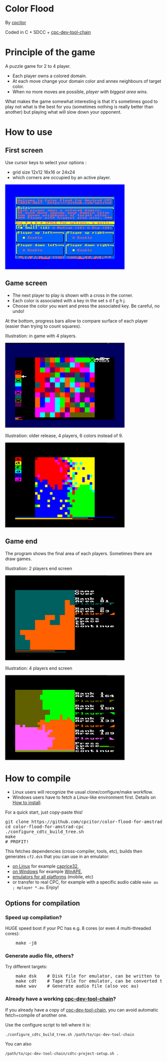 # Color Flood

By [cpcitor](https://github.com/cpcitor)

Coded in C + SDCC + [cpc-dev-tool-chain](https://github.com/cpcitor/cpc-dev-tool-chain)

# Principle of the game

A puzzle game for 2 to 4 player.

* Each player owns a colored domain.
* At each move change your domain color and annex neighbours of target color.
* When no more moves are possible, *player with biggest area wins.*

What makes the game somewhat interesting is that it's sometimes good
to play not what is the best for you (sometimes nothing is really
better than another) but playing what will slow down your opponent.

# How to use

## First screen

Use cursor keys to select your options :

* grid size 12x12 16x16 or 24x24
* which corners are occupied by an active player.

![Intro screen](doc/images/color_flood__screenshot_00_intro.png)

## Game screen

* The next player to play is shown with a cross in the corner.
* Each color is associated with a key in the set s d f g h j.
* Choose the color you want and press the associated key.  Be careful, no undo!

At the bottom, progress bars allow to compare surface of each player
(easier than trying to count squares).

Illustration: in game with 4 players.

![In game with 4 players.](doc/images/color_flood_with_redefined_characters.png)

Illustration: older release, 4 players, 6 colors instead of 9.

![Older release](doc/images/cool_4_player_color_flood_game.png)

## Game end

The program shows the final area of each players.
Sometimes there are draw games.

Illustration: 2 players end screen

![2 players end screen](doc/images/color_flood_2_players_grid_endgame.png)

Illustration: 4 players end screen

![4 players end screen](doc/images/color_flood_4_players_big_grid_endgame.png)

# How to compile

* Linux users will recognize the usual clone/configure/make workflow.
* Windows users have to fetch a Linux-like environment first.  Details on [How to install](https://github.com/cpcitor/cpc-dev-tool-chain/blob/master/documentation/how_to_install.md).

For a quick start, just copy-paste this!

<pre>
git clone https://github.com/cpcitor/color-flood-for-amstrad-cpc
cd color-flood-for-amstrad-cpc
./configure_cdtc_build_tree.sh
make
# PROFIT!
</pre>

This fetches dependencies (cross-compiler, tools, etc), builds then generates `cf2.dsk` that you can use in an emulator:

* [on Linux](http://cpcwiki.eu/index.php/Emulators#Unix_.2F_Linux "Emulators - CPCWiki") for example [caprice32](https://github.com/ColinPitrat/caprice32 "caprice32"),
* [on Windows](http://cpcwiki.eu/index.php/Emulators#Windows "Emulators - CPCWiki") for example [WinAPE](http://www.winape.net/ "WinAPE : Windows Amstrad Plus Emulator"),
* [emulators for all platforms](http://cpcwiki.eu/index.php/Emulators) (mobile, etc)
* or transfer to real CPC, for example with a specific audio cable `make au ; mplayer *.au`. Enjoy!

## Options for compilation

### Speed up compilation?

HUGE speed bost if your PC has e.g. 8 cores (or even 4 multi-threaded cores):

<pre>
	make -j8
</pre>

### Generate audio file, others?

Try different targets:

<pre>
	make dsk	# Disk file for emulator, can be written to real floppies.
	make cdt	# Tape file for emulator, can be converted to audio.
	make wav	# Generate audio file (also voc au)
</pre>

### Already have a working [cpc-dev-tool-chain](https://github.com/cpcitor/cpc-dev-tool-chain)?

If you already have a copy of [cpc-dev-tool-chain](https://github.com/cpcitor/cpc-dev-tool-chain), you can avoid automatic fetch+compile of another one.

Use the configure script to tell where it is:

	./configure_cdtc_build_tree.sh /path/to/cpc-dev-tool-chain

You can also

	/path/to/cpc-dev-tool-chain/cdtc-project-setup.sh .

